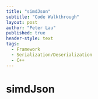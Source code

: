 ```yaml
---
title: "simdJson"
subtitle: "Code Walkthrough"
layout: post
author: "Peter Lau"
published: true
header-style: text
tags:
  - Framework
  - Serialization/Deserialization
  - C++
---
```


# simdJson
